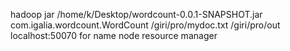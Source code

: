hadoop jar /home/k/Desktop/wordcount-0.0.1-SNAPSHOT.jar com.igalia.wordcount.WordCount /giri/pro/mydoc.txt /giri/pro/out
localhost:50070 for name node
resource manager 
